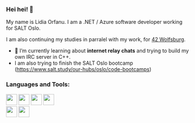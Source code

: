 ### Hei hei! 👋

My name is Lidia Orfanu. I am a .NET / Azure software developer working for SALT Oslo.
<br>

I am also continuing my studies in parralel with my work, for [42 Wolfsburg](https://42wolfsburg.de/).


- 🌱 I’m currently learning about **internet relay chats** and trying to build my own IRC server in C++.
- I am also trying to finish the SALT Oslo bootcamp (https://www.salt.study/our-hubs/oslo/code-bootcamps)

<h3 align="left">Languages and Tools:</h3>

<code><img height="30" src="https://github.com/abranhe/programming-languages-logos/blob/master/src/csharp/csharp.png"></code>
<code><img height="30" src="https://github.com/MarikIshtar007/MarikIshtar007/blob/master/images/c-original.svg"></code>
<code><img height="30" src="https://upload.wikimedia.org/wikipedia/commons/thumb/7/7d/Microsoft_.NET_logo.svg/2048px-Microsoft_.NET_logo.svg.png"></code>
<code><img height="30" src="https://upload.wikimedia.org/wikipedia/commons/a/a8/Microsoft_Azure_Logo.svg"></code>
<br>
<code><img height="30" src="https://github.com/MarikIshtar007/MarikIshtar007/blob/master/images/sql.svg"></code>
<code><img height="30" src="https://btp.udina.de/icons/azure/functions.svg"></code>

